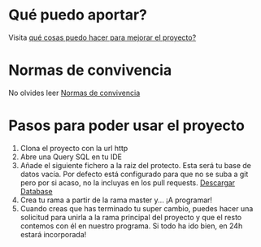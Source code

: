 # Qué puedo aportar?  
Visita [qué cosas puedo hacer para mejorar el proyecto?](Funciones.md)  
# Normas de convivencia  
No olvides leer [Normas de convivencia](Convivencia.md)
# Pasos para poder usar el proyecto
1. Clona el proyecto con la url http  
2. Abre una Query SQL en tu IDE  
3. Añade el siguiente fichero a la raiz del protecto. Esta será tu base de datos vacía. Por defecto está configurado para que no se suba a git pero por si acaso, no la incluyas en los pull requests. [Descargar Database]()  
4. Crea tu rama a partir de la rama master y... ¡A programar!  
5. Cuando creas que has terminado tu super cambio, puedes hacer una solicitud para unirla a la rama principal del proyecto y que el resto contemos con él en nuestro programa. Si todo ha ido bien, en 24h estará incorporada!  
